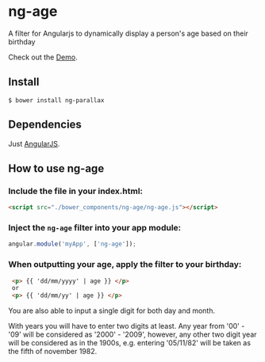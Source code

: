 # ng-age

A filter for Angularjs to dynamically display a person's age based on their birthday

Check out the [Demo](http://thebeardydeveloper.com/ng-age).

Install
-------

    $ bower install ng-parallax
    
Dependencies
------------
Just [AngularJS](https://github.com/angular/angular.js).

## How to use ng-age


### Include the file in your index.html:
``` html
<script src="./bower_components/ng-age/ng-age.js"></script>
```

### Inject the `ng-age` filter into your app module:

```javascript
angular.module('myApp', ['ng-age']);
```

### When outputting your age, apply the filter to your birthday:
``` html
 <p> {{ 'dd/mm/yyyy' | age }} </p> 
 or 
 <p> {{ 'dd/mm/yy' | age }} </p>
```

You are also able to input a single digit for both day and month.

With years you will have to enter two digits at least. Any year from '00' - '09' will be considered as '2000' - '2009', however, any other two digit year will be considered as in the 1900s, e.g. entering '05/11/82' will be taken as the fifth of november 1982.
